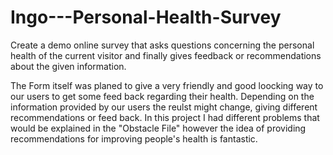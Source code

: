 # Ingo---Personal-Health-Survey
Create a demo online survey that asks questions concerning the personal health of the current visitor and finally gives feedback or recommendations about the given information.

The Form itself was planed to give a very friendly and good loocking way to our users to get some feed back regarding their health. Depending on the information provided by our users the reulst might change, giving different recommendations or feed back. In this project I had different problems that would be explained in the "Obstacle File" however the idea of providing recommendations for improving people's health is fantastic.

